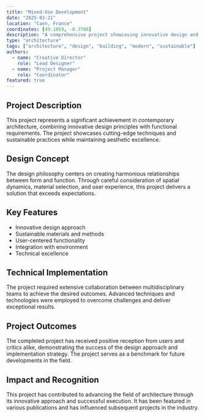 ```yaml
---
title: "Mixed-Use Development"
date: "2025-03-21"
location: "Caen, France"
coordinates: [49.1859, -0.3706]
description: "A comprehensive project showcasing innovative design and creative solutions"
type: "architecture"
tags: ["architecture", "design", "building", "modern", "sustainable"]
authors:
  - name: "Creative Director"
    role: "Lead Designer"
  - name: "Project Manager"
    role: "Coordinator"
featured: true
---
```


## Project Description

This project represents a significant achievement in contemporary architecture, combining innovative design principles with functional requirements. The project showcases cutting-edge techniques and sustainable practices while maintaining aesthetic excellence.

## Design Concept

The design philosophy centers on creating harmonious relationships between form and function. Through careful consideration of spatial dynamics, material selection, and user experience, this project delivers a solution that exceeds expectations.

## Key Features

- Innovative design approach
- Sustainable materials and methods
- User-centered functionality
- Integration with environment
- Technical excellence

## Technical Implementation

The project required extensive collaboration between multidisciplinary teams to achieve the desired outcomes. Advanced techniques and technologies were employed to overcome challenges and deliver exceptional results.

## Project Outcomes

The completed project has received positive reception from users and critics alike, demonstrating the success of the design approach and implementation strategy. The project serves as a benchmark for future developments in the field.

## Impact and Recognition

This project has contributed to advancing the field of architecture through its innovative approach and successful execution. It has been featured in various publications and has influenced subsequent projects in the industry.
